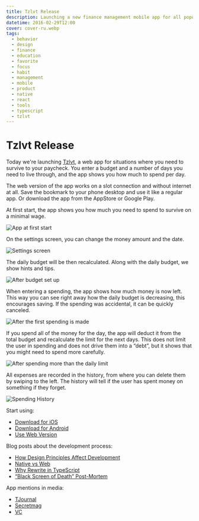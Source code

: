 ```yaml
---
title: Tzlvt Release
description: Launching a new finance management mobile app for all popular platforms.
datetime: 2016-02-29T12:00
cover: cover-ru.webp
tags:
  - behavior
  - design
  - finance
  - education
  - favorite
  - focus
  - habit
  - management
  - mobile
  - product
  - native
  - react
  - tools
  - typescript
  - tzlvt
---
```


# Tzlvt Release

Today we're launching [Tzlvt](http://mstryshk.in/tzlvt/), a web app for situations where you need to survive to your paycheck. You enter a budget and a number of days you need to live through, and the app shows you how much to spend per day.

The web version of the app works on a slot connection and without internet at all. Save the bookmark to your phone desktop and use it like a regular app. Or download the app from the AppStore or Google Play.

At first start, the app shows you how much you need to spend to survive on a minimal wage.

![App at first start](./t1.webp)

On the settings screen, you can change the money amount and the date.

![Settings screen](./t2.webp)

The daily budget will be then recalculated. Along with the daily budget, we show hints and tips.

![After budget set up](./t3.webp)

When entering a spending, the app shows how much money is now left. This way you can see right away how the daily budget is decreasing, this encourages saving. If the spending was accidental, it can be quickly canceled.

![After the first spending is made](./t4.webp)

If you spend all of the money for the day, the app will deduct it from the total budget and recalculate the limit for the next days. This does not limit the user in spending and does not drive them into a “debt”, but it shows that you might need to spend more carefully.

![After spending more than the daily limit](./t5.webp)

All expenses are recorded in the history, from where you can delete them by swiping to the left. The history will tell if the user has spent money on something if they forget.

![Spending History](./t6.webp)

Start using:

- [Download for iOS](https://apps.apple.com/en/app/tzlvt/id1093713971)
- [Download for Android](https://play.google.com/store/apps/details?id=ru.bespoyasov.tzlvt)
- [Use Web Version](http://mstryshk.in/tzlvt/app/)

Blog posts about the development process:

- [How Design Principles Affect Development](/blog/tzlvt-how-design-principles-affect-development)
- [Native vs Web](/blog/tzlvt-native-versus-web)
- [Why Rewrite in TypeScript](/blog/tzlvt-architecture-upgrade)
- [“Black Screen of Death” Post-Mortem](/blog/tzlvt-upgrade-post-mortem)

App mentions in media:

- [TJournal](https://tjournal.ru/23937-moskovskii-dizainer-vipustil-prilozhenie-tyazhelovato-dlya-snizheniya-rashodov)
- [Secretmag](https://secretmag.ru/news/2016/02/29/money)
- [VC](https://vc.ru/n/tyazhelovato-app)
